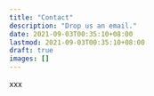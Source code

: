 ```yaml
---
title: "Contact"
description: "Drop us an email."
date: 2021-09-03T00:35:10+08:00
lastmod: 2021-09-03T00:35:10+08:00
draft: true
images: []
---
```


xxx